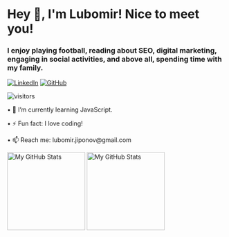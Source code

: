 <h1 align="left">Hey 👋, I'm Lubomir! Nice to meet you!</h1>
<h3 align="left">I enjoy playing football, reading about SEO, digital marketing, engaging in social activities, and above all, spending time with my family.</h3>

[![LinkedIn](https://img.shields.io/badge/-LinkedIn-0e76a8?style=flat-square&logo=Linkedin&logoColor=white)](https://www.linkedin.com/in/lubomirjiponov/) 
[![GitHub](https://img.shields.io/badge/-Github-000000?style=flat-square&logo=Github&logoColor=white)](https://github.com/jiponov)

![visitors](https://visitor-badge.glitch.me/badge?page_id=jiponov)

<p align="left">• 🌱 I’m currently learning JavaScript.</p>
<p align="left">• ⚡ Fun fact: I love coding!</p>
<p align="left">• 📫 Reach me: lubomir.jiponov@gmail.com</p>

<p>
  <!-- <summary>:zap: GitHub Stats</summary> -->
  <img height="180em" alt="My GitHub Stats" src="https://github-readme-stats.vercel.app/api?username=jiponov&show_icons=true&locale=en" />
  <img height="180em" alt="My GitHub Stats" src="https://github-readme-stats.vercel.app/api/top-langs/?username=jiponov&langs_count=8&layout=compact" />
</p>
